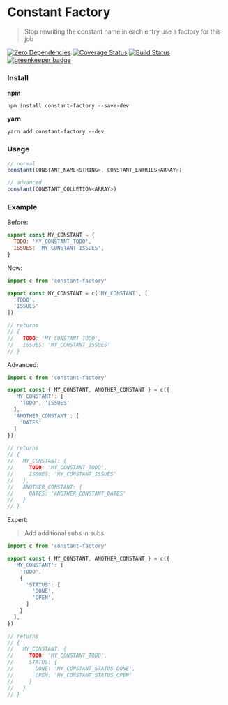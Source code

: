 # Constant Factory

> Stop rewriting the constant name in each entry use a factory for this job

[![Zero Dependencies](https://img.shields.io/badge/zero-dependencies-brightgreen.svg)]()
[![Coverage Status](https://coveralls.io/repos/github/entwicklerstube/constant-factory/badge.svg?branch=master)](https://coveralls.io/github/entwicklerstube/constant-factory?branch=master)
[![Build Status](https://travis-ci.org/entwicklerstube/constant-factory.svg?branch=master)](https://travis-ci.org/entwicklerstube/constant-factory)
[![greenkeeper badge](https://badges.greenkeeper.io/entwicklerstube/constant-factory.svg)](https://greenkeeper.io/)

### Install
**npm**
```
npm install constant-factory --save-dev
```

**yarn**
```
yarn add constant-factory --dev
```

### Usage
```js
// normal
constant(CONSTANT_NAME<STRING>, CONSTANT_ENTRIES<ARRAY>)

// advanced
constant(CONSTANT_COLLETION<ARRAY>)
```

### Example
Before:
```js
export const MY_CONSTANT = {
  TODO: 'MY_CONSTANT_TODO',
  ISSUES: 'MY_CONSTANT_ISSUES',
}
```

Now:
```js
import c from 'constant-factory'

export const MY_CONSTANT = c('MY_CONSTANT', [
  'TODO',
  'ISSUES'
])

// returns
// {
//   TODO: 'MY_CONSTANT_TODO',
//   ISSUES: 'MY_CONSTANT_ISSUES'
// }
```

Advanced:
```js
import c from 'constant-factory'

export const { MY_CONSTANT, ANOTHER_CONSTANT } = c({
  'MY_CONSTANT': [
    'TODO', 'ISSUES'
  ],
  'ANOTHER_CONSTANT': [
    'DATES'
  ]
})

// returns
// {
//   MY_CONSTANT: {
//     TODO: 'MY_CONSTANT_TODO',
//     ISSUES: 'MY_CONSTANT_ISSUES'
//   },
//   ANOTHER_CONSTANT: {
//     DATES: 'ANOTHER_CONSTANT_DATES'
//   }
// }
```

Expert:
> Add additional subs in subs
```js
import c from 'constant-factory'

export const { MY_CONSTANT, ANOTHER_CONSTANT } = c({
  'MY_CONSTANT': [
    'TODO',
    {
      'STATUS': [
        'DONE',
        'OPEN',
      ]
    }
  ],
})

// returns
// {
//   MY_CONSTANT: {
//     TODO: 'MY_CONSTANT_TODO',
//     STATUS: {
//       DONE: 'MY_CONSTANT_STATUS_DONE',
//       OPEN: 'MY_CONSTANT_STATUS_OPEN'
//     }
//   }
// }
```
